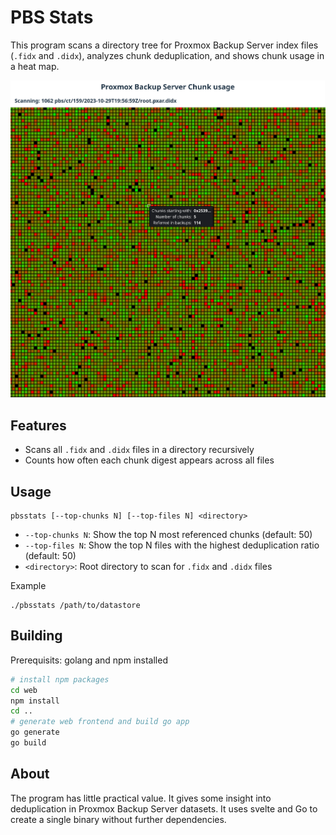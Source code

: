 # PBS Stats

This program scans a directory tree for Proxmox Backup Server index files (`.fidx` and `.didx`), analyzes chunk deduplication, and shows chunk usage in a heat map. 

![Screenshot](screenshot.png)

## Features
- Scans all `.fidx` and `.didx` files in a directory recursively
- Counts how often each chunk digest appears across all files


## Usage
```
pbsstats [--top-chunks N] [--top-files N] <directory>
```
- `--top-chunks N`: Show the top N most referenced chunks (default: 50)
- `--top-files N`: Show the top N files with the highest deduplication ratio (default: 50)
- `<directory>`: Root directory to scan for `.fidx` and `.didx` files

Example

```
./pbsstats /path/to/datastore
```

## Building
Prerequisits: golang and npm installed

```bash
# install npm packages
cd web
npm install
cd ..
# generate web frontend and build go app
go generate
go build
```

## About
The program has little practical value. It gives some insight into deduplication in Proxmox Backup Server datasets.
It uses svelte and Go to create a single binary without further dependencies.


